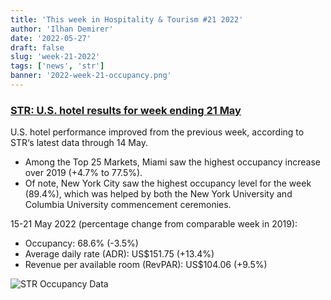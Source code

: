```yaml
---
title: 'This week in Hospitality & Tourism #21 2022'
author: 'Ilhan Demirer'
date: '2022-05-27'
draft: false
slug: 'week-21-2022'
tags: ['news', 'str']
banner: '2022-week-21-occupancy.png'
---
```


### [STR: U.S. hotel results for week ending 21 May](https://str.com/press-release/str-us-hotel-results-week-ending-21-may)

U.S. hotel performance improved from the previous week, according to STR‘s latest data through 14 May.

- Among the Top 25 Markets, Miami saw the highest occupancy increase over 2019 (+4.7% to 77.5%).
- Of note, New York City saw the highest occupancy level for the week (89.4%), which was helped by both the New York University and Columbia University commencement ceremonies.

15-21 May 2022 (percentage change from comparable week in 2019):

- Occupancy: 68.6% (-3.5%)
- Average daily rate (ADR): US$151.75 (+13.4%)
- Revenue per available room (RevPAR): US$104.06 (+9.5%)

![STR Occupancy Data](/images/blogimages/2022-week-21-occupancy.png)
